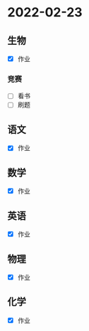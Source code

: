 # **2022-02-23**

## 生物
- [x] 作业

### 竞赛
- [ ] 看书
- [ ] 刷题

## 语文
- [x] 作业

## 数学
- [x] 作业

## 英语
- [x] 作业

## 物理
- [x] 作业

## 化学
- [x] 作业

